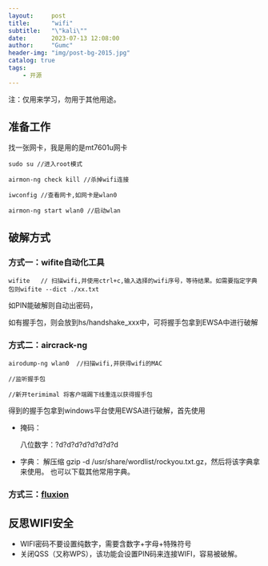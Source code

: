 ```yaml
---
layout:     post
title:      "wifi"
subtitle:   "\"kali\""
date:       2023-07-13 12:08:00
author:     "Gumc"
header-img: "img/post-bg-2015.jpg"
catalog: true
tags:
    - 开源
---
```

注：仅用来学习，勿用于其他用途。

## 准备工作

找一张网卡，我是用的是mt7601u网卡

```
sudo su //进入root模式

airmon-ng check kill //杀掉wifi连接

iwconfig //查看网卡,如网卡是wlan0

airmon-ng start wlan0 //启动wlan
```

## 破解方式

### 方式一：wifite自动化工具

```
wifite   // 扫描wifi,并使用ctrl+c,输入选择的wifi序号，等待结果。如需要指定字典包则wifite --dict ./xx.txt
```

如PIN能破解则自动出密码，

如有握手包，则会放到hs/handshake_xxx中，可将握手包拿到EWSA中进行破解

### 方式二：aircrack-ng

```
airodump-ng wlan0  //扫描wifi,并获得wifi的MAC

//监听握手包

//新开terimimal 将客户端踢下线重连以获得握手包
```

得到的握手包拿到windows平台使用EWSA进行破解，首先使用

* 掩码：

  八位数字：?d?d?d?d?d?d?d?d
* 字典：
  解压缩 gzip -d /usr/share/wordlist/rockyou.txt.gz，然后将该字典拿来使用。
  也可以下载其他常用字典。

### 方式三：[fluxion](https://github.com/FluxionNetwork/fluxion)

## 反思WIFI安全

* WIFI密码不要设置纯数字，需要含数字+字母+特殊符号
* 关闭QSS（又称WPS），该功能会设置PIN码来连接WIFI，容易被破解。
